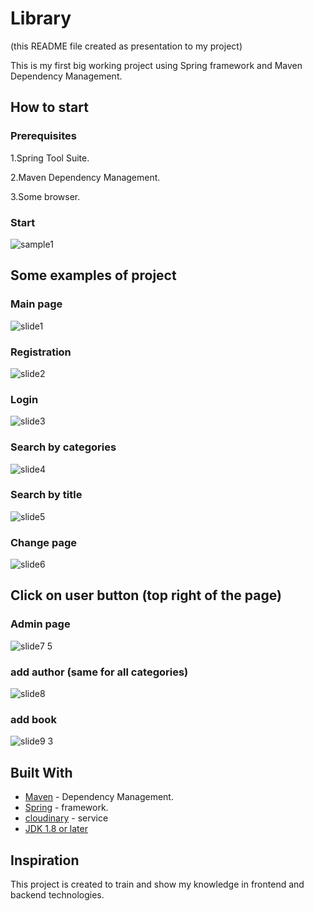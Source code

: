 # Library
(this README file created as presentation to my project)

This is my first big working project using Spring framework and Maven Dependency Management.

## How to start

### Prerequisites

1.Spring Tool Suite.

2.Maven Dependency Management.

3.Some browser.

### Start

![sample1](https://user-images.githubusercontent.com/35778633/53164579-d2589080-35d0-11e9-903d-7f3074bb877a.png)

## Some examples of project

### Main page
![slide1](https://user-images.githubusercontent.com/35778633/53164682-0fbd1e00-35d1-11e9-9202-b3519cd1ad86.png)
### Registration
![slide2](https://user-images.githubusercontent.com/35778633/53164799-514dc900-35d1-11e9-9ee8-082fc5455def.png)
### Login
![slide3](https://user-images.githubusercontent.com/35778633/53164856-7e01e080-35d1-11e9-8fc5-bcad0439d113.png)
### Search by categories
![slide4](https://user-images.githubusercontent.com/35778633/53165175-52cbc100-35d2-11e9-9c87-cbea3ffdec46.png)
### Search by title
![slide5](https://user-images.githubusercontent.com/35778633/53165276-90304e80-35d2-11e9-8cb0-938e2d2dacb8.png)
### Change page
![slide6](https://user-images.githubusercontent.com/35778633/53165486-2b292880-35d3-11e9-974f-6abf83cebefa.png)
## Click on user button (top right of the page)
### Admin page
![slide7 5](https://user-images.githubusercontent.com/35778633/53165622-81966700-35d3-11e9-9d56-65508afdba33.png)
### add author (same for all categories)
![slide8](https://user-images.githubusercontent.com/35778633/53165672-9d017200-35d3-11e9-846b-061eaacb9ac1.png)
### add book
![slide9 3](https://user-images.githubusercontent.com/35778633/53165794-e3ef6780-35d3-11e9-9eb2-9fb8b309f088.png)
## Built With

* [Maven](https://maven.apache.org/) - Dependency Management.
* [Spring](https://spring.io/) - framework. 
* [cloudinary](https://cloudinary.com/users/login) - service
* [JDK 1.8 or later](https://www.oracle.com/technetwork/java/javase/downloads/index.html)

## Inspiration
This project is created to train and show my knowledge in frontend and backend technologies. 
